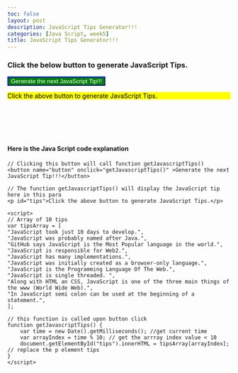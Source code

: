 ```yaml
---
toc: false
layout: post
description: JavaScript Tips Generator!!!
categories: [Java Script, week5]
title: JavaScript Tips Generator!!!
---
```

### Click the below button to generate JavaScript Tips.

<button name="button" onclick="getJavascriptTips()" style="background-color:green; border-color:blue; color:white">Generate the next JavaScript Tip!!!</button>
<br/>

<p id="tips" style="background-color:yellow; color:black">Click the above button to generate JavaScript Tips.</p>

<script>
// Array of 10 tips
var tipsArray = [
"JavaScript took just 10 days to develop.",
"JavaScript was probably named after Java.",
"GitHub says JavaScript is the Most Popular language in the world.",
"JavaScript is responsible for Web2.",
"JavaScript has many implementations.",
"JavaScript was initially created as a browser-only language.",
"JavaScript is the Programming Language Of The Web.",
"JavaScript is single threaded. ",
"Along with HTML an CSS, JavaScript is one of the three main things of the www (World Wide Web).",
"In JavaScript semi colon can be used at the beginning of a statement.",
];

// this function is called upon button click
function getJavascriptTips() {
	var time = new Date().getMilliseconds(); //get current time
	var arrayIndex = time % 10; // get the arrray index value < 10
	document.getElementById("tips").innerHTML = tipsArray[arrayIndex]; // replace the tip 
}
</script>


<br/><br/><br/><br/>
#### Here is the Java Script code explanation

```
// Clicking this button will call function getJavascriptTips() 
<button name="button" onclick="getJavascriptTips()" >Generate the next JavaScript Tip!!!</button>

// The function getJavascriptTips() will display the JavaScript tip here in this para
<p id="tips">Click the above button to generate JavaScript Tips.</p>

<script>
// Array of 10 tips
var tipsArray = [
"JavaScript took just 10 days to develop.",
"JavaScript was probably named after Java.",
"GitHub says JavaScript is the Most Popular language in the world.",
"JavaScript is responsible for Web2.",
"JavaScript has many implementations.",
"JavaScript was initially created as a browser-only language.",
"JavaScript is the Programming Language Of The Web.",
"JavaScript is single threaded. ",
"Along with HTML an CSS, JavaScript is one of the three main things of the www (World Wide Web).",
"In JavaScript semi colon can be used at the beginning of a statement.",
];
								       
// this function is called upon button click
function getJavascriptTips() {
	var time = new Date().getMilliseconds(); //get current time
	var arrayIndex = time % 10; // get the arrray index value < 10
	document.getElementById("tips").innerHTML = tipsArray[arrayIndex]; // replace the p element tips 
}
</script>
```
